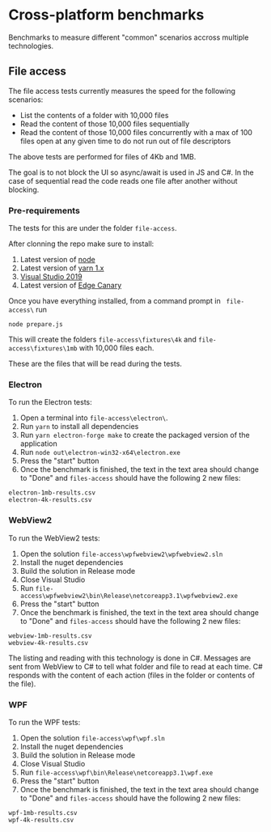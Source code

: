 # Cross-platform benchmarks

Benchmarks to measure different "common" scenarios accross multiple technologies.

## File access

The file access tests currently measures the speed for the following scenarios:

- List the contents of a folder with 10,000 files
- Read the content of those 10,000 files sequentially
- Read the content of those 10,000 files concurrently with a max of 100 files open at any given time to do not run out of file descriptors

The above tests are performed for files of 4Kb and 1MB.

The goal is to not block the UI so async/await is used in JS and C#. In the case of sequential read the code reads one file after another without blocking.

### Pre-requirements

The tests for this are under the folder `file-access`.

After clonning the repo make sure to install:

1. Latest version of [node](https://nodejs.org)
1. Latest version of [yarn 1.x](https://classic.yarnpkg.com/en/docs/install)
1. [Visual Studio 2019](https://visualstudio.microsoft.com/downloads/)
1. Latest version of [Edge Canary](https://www.microsoftedgeinsider.com/en-us/download)

Once you have everything installed, from a command prompt in ` file-access\` run

```terminal
node prepare.js
```

This will create the folders `file-access\fixtures\4k` and  `file-access\fixtures\1mb` with 10,000 files each.

These are the files that will be read during the tests.

### Electron

To run the Electron tests:

1. Open a terminal into `file-access\electron\`.
1. Run `yarn` to install all dependencies
1. Run `yarn electron-forge make` to create the packaged version of the application
1. Run `node out\electron-win32-x64\electron.exe` 
1. Press the "start" button
1. Once the benchmark is finished, the text in the text area should change to "Done" and `files-access` should have the following 2 new files:

```
electron-1mb-results.csv
electron-4k-results.csv
```

### WebView2

To run the WebView2 tests:

1. Open the solution `file-access\wpfwebview2\wpfwebview2.sln`
1. Install the nuget dependencies
1. Build the solution in Release mode
1. Close Visual Studio
1. Run `file-access\wpfwebview2\bin\Release\netcoreapp3.1\wpfwebview2.exe`
1. Press the "start" button
1. Once the benchmark is finished, the text in the text area should change to "Done" and `files-access` should have the following 2 new files:

```
webview-1mb-results.csv
webview-4k-results.csv
```

The listing and reading with this technology is done in C#. Messages are sent from WebView to C# to tell what folder and file to read at each time. C# responds with the content of each action (files in the folder or contents of the file).

### WPF

To run the WPF tests:

1. Open the solution `file-access\wpf\wpf.sln`
1. Install the nuget dependencies
1. Build the solution in Release mode
1. Close Visual Studio
1. Run `file-access\wpf\bin\Release\netcoreapp3.1\wpf.exe`
1. Press the "start" button
1. Once the benchmark is finished, the text in the text area should change to "Done" and `files-access` should have the following 2 new files:

```
wpf-1mb-results.csv
wpf-4k-results.csv
```